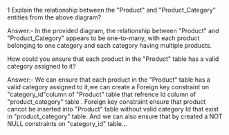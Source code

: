 1 Explain the relationship between the "Product" and "Product_Category" entities from the above diagram?

Answer:- In the provided diagram, the relationship between "Product" and "Product_Category" appears to be one-to-many,
with each product belonging to one category and each category having multiple products.



How could you ensure that each product in the "Product" table has a valid category assigned to it?

Answer:- We can ensure that each product in the "Product" table has a valid category assigned to it,we can create a Foreign key constraint on "category_id"column of "Product" table that refrence Id column of "product_category" table .
Foreign key constraint ensure that product cancot be inserted into "Product" table without valid category Id that exist in "product_category" table. 
And we can also ensure that by created a NOT NULL constraints on "category_id" table...
